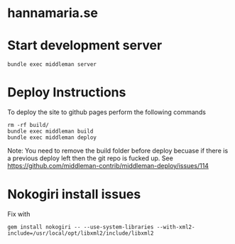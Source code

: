 # hannamaria.se

# Start development server
```
bundle exec middleman server
```

# Deploy Instructions
To deploy the site to github pages perform the following commands
```
rm -rf build/
bundle exec middleman build
bundle exec middleman deploy
```
Note: You need to remove the build folder before deploy becuase if there is a previous deploy left then the git repo is fucked up. See https://github.com/middleman-contrib/middleman-deploy/issues/114

# Nokogiri install issues
Fix with
```
gem install nokogiri -- --use-system-libraries --with-xml2-include=/usr/local/opt/libxml2/include/libxml2
```

